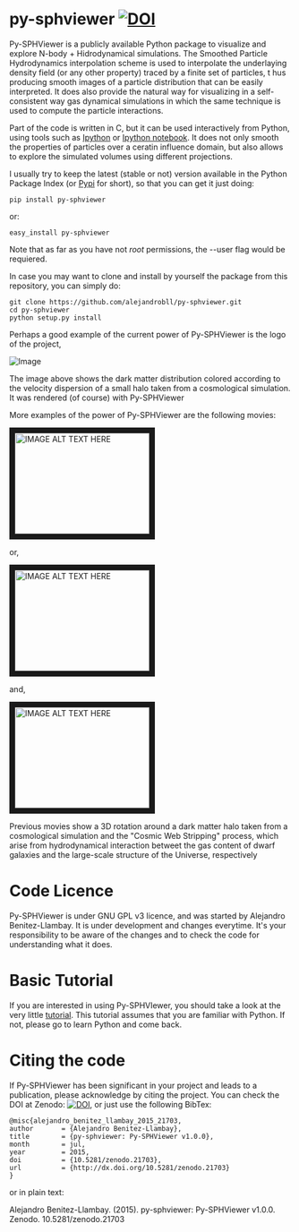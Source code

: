 # py-sphviewer [![DOI](https://zenodo.org/badge/doi/10.5281/zenodo.21703.svg)](http://dx.doi.org/10.5281/zenodo.21703)



Py-SPHViewer is a publicly available Python package to visualize and explore N-body + Hidrodynamical simulations. The Smoothed Particle Hydrodynamics interpolation scheme is used to interpolate the underlaying density field (or any other property) traced by a finite set of particles, t hus producing smooth images of a particle distribution that can be easily interpreted. It does also provide the natural way for visualizing in a self-consistent way gas dynamical simulations in which the same technique is used to compute the particle interactions.

Part of the code is written in C, but it can be used interactively from Python, using tools such as [Ipython](http://ipython.org/) or [Ipython notebook](http://ipython.org/). It does not only smooth the properties of particles over a ceratin influence domain, but also allows to explore the simulated volumes using different projections. 
 
I usually try to keep the latest (stable or not) version available in the Python Package Index (or [Pypi](https://pypi.python.org/pypi?:action=display&name=py-sphviewer&version=0.166) for short), so that you can get it just doing:

    pip install py-sphviewer 

or:

    easy_install py-sphviewer 

Note that as far as you have not *root* permissions, the --user flag would be requiered.

In case you may want to clone and install by yourself the package from this repository, you can simply do:

    git clone https://github.com/alejandrobll/py-sphviewer.git
    cd py-sphviewer
    python setup.py install

Perhaps a good example of the current power of Py-SPHViewer is the logo of the project, 

![Image](https://raw.githubusercontent.com/alejandrobll/py-sphviewer/master/wiki/pysph-logo_small.png)

The image above shows the dark matter distribution colored according to the velocity dispersion of a small halo taken from a cosmological simulation. It was rendered (of course) with Py-SPHViewer

More examples of the power of Py-SPHViewer are the following movies:

<a href="http://www.youtube.com/watch?v=4ZIgVbNlDU4
" target="_blank"><img src="http://img.youtube.com/vi/vqGYURAgYUY/0.jpg" 
alt="IMAGE ALT TEXT HERE" width="240" height="180" border="10" /></a>

or, 

<a href="http://www.youtube.com/watch?feature=player_embedded&v=O6Adwk41J58
" target="_blank"><img src="http://img.youtube.com/vi/O6Adwk41J58/0.jpg" 
alt="IMAGE ALT TEXT HERE" width="240" height="180" border="10" /></a>

and, 

<a href="http://www.youtube.com/watch?feature=player_embedded&v=XOcCguGU0cE
" target="_blank"><img src="http://img.youtube.com/vi/XOcCguGU0cE/0.jpg" 
alt="IMAGE ALT TEXT HERE" width="240" height="180" border="10" /></a>

Previous movies show a 3D rotation around a dark matter halo taken from a cosmological simulation and the "Cosmic Web Stripping" process, which arise from hydrodynamical interaction betweet the gas content of dwarf galaxies and the large-scale structure of the Universe, respectively

# Code Licence

Py-SPHViewer is under GNU GPL v3 licence, and was started by Alejandro Benitez-Llambay. It is under development and changes everytime. It's your responsibility to be aware of the changes and to check the code for understanding what it does.

# Basic Tutorial

If you are interested in using Py-SPHVIewer, you should take a look at the very little [tutorial](http://nbviewer.ipython.org/urls/raw.githubusercontent.com/alejandrobll/py-sphviewer/master/wiki/tutorial_sphviewer.ipynb). This tutorial assumes that you are familiar with Python. If not, please go to learn Python and come back. 

# Citing the code

If Py-SPHViewer has been significant in your project and leads to a publication, please acknowledge by citing the project. You can check the DOI at Zenodo: [![DOI](https://zenodo.org/badge/doi/10.5281/zenodo.21703.svg)](http://dx.doi.org/10.5281/zenodo.21703), or just use the following BibTex:

    @misc{alejandro_benitez_llambay_2015_21703,
    author       = {Alejandro Benitez-Llambay},
    title        = {py-sphviewer: Py-SPHViewer v1.0.0},
    month        = jul,
    year         = 2015,
    doi          = {10.5281/zenodo.21703},
    url          = {http://dx.doi.org/10.5281/zenodo.21703}
    }

or in plain text:

Alejandro Benitez-Llambay. (2015). py-sphviewer: Py-SPHViewer v1.0.0. Zenodo. 10.5281/zenodo.21703

